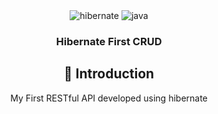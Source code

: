 <div align="center">


  <div>
    <img src="https://img.shields.io/badge/-Hibernate-black?style=for-the-badge&logoColor=white&logo=hibernate&color=61DAFB" alt="hibernate" />
    <img src="https://img.shields.io/badge/-Java-black?style=for-the-badge&logoColor=white&logo=java&color=FD366E" alt="java" />
  </div>

  <h3 align="center">Hibernate First CRUD</h3>

## <a name="introduction">🤖 Introduction</a>

My First RESTful API developed using hibernate

</div>
